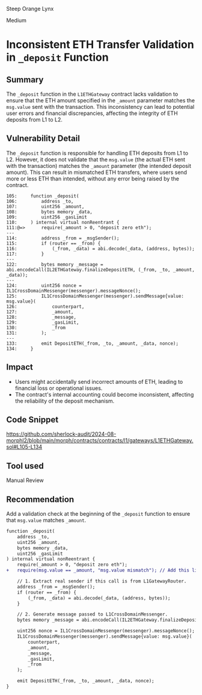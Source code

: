 Steep Orange Lynx

Medium

# Inconsistent ETH Transfer Validation in `_deposit` Function

## Summary
The `_deposit` function in the `L1ETHGateway` contract lacks validation to ensure that the ETH amount specified in the `_amount` parameter matches the `msg.value` sent with the transaction. This inconsistency can lead to potential user errors and financial discrepancies, affecting the integrity of ETH deposits from L1 to L2.

## Vulnerability Detail
The `_deposit` function is responsible for handling ETH deposits from L1 to L2. However, it does not validate that the `msg.value` (the actual ETH sent with the transaction) matches the `_amount` parameter (the intended deposit amount). This can result in mismatched ETH transfers, where users  send more or less ETH than intended, without any error being raised by the contract.
```solidity
105:     function _deposit(
106:         address _to,
107:         uint256 _amount,
108:         bytes memory _data,
109:         uint256 _gasLimit
110:     ) internal virtual nonReentrant {
111:@=>      require(_amount > 0, "deposit zero eth");
---
114:         address _from = _msgSender();
115:         if (router == _from) {
116:             (_from, _data) = abi.decode(_data, (address, bytes));
117:         }
---
122:         bytes memory _message = abi.encodeCall(IL2ETHGateway.finalizeDepositETH, (_from, _to, _amount, _data));
---
124:         uint256 nonce = IL1CrossDomainMessenger(messenger).messageNonce();
125:         IL1CrossDomainMessenger(messenger).sendMessage{value: msg.value}(
126:             counterpart,
127:             _amount,
128:             _message,
129:             _gasLimit,
130:             _from
131:         );
---
133:         emit DepositETH(_from, _to, _amount, _data, nonce);
134:     }
```

## Impact
- Users might accidentally send incorrect amounts of ETH, leading to financial loss or operational issues.
- The contract's internal accounting could become inconsistent, affecting the reliability of the deposit mechanism.

## Code Snippet
https://github.com/sherlock-audit/2024-08-morphl2/blob/main/morph/contracts/contracts/l1/gateways/L1ETHGateway.sol#L105-L134

## Tool used

Manual Review

## Recommendation
Add a validation check at the beginning of the `_deposit` function to ensure that `msg.value` matches `_amount`.
```diff
function _deposit(
    address _to,
    uint256 _amount,
    bytes memory _data,
    uint256 _gasLimit
) internal virtual nonReentrant {
    require(_amount > 0, "deposit zero eth");
+   require(msg.value == _amount, "msg.value mismatch"); // Add this line for validation

    // 1. Extract real sender if this call is from L1GatewayRouter.
    address _from = _msgSender();
    if (router == _from) {
        (_from, _data) = abi.decode(_data, (address, bytes));
    }

    // 2. Generate message passed to L1CrossDomainMessenger.
    bytes memory _message = abi.encodeCall(IL2ETHGateway.finalizeDepositETH, (_from, _to, _amount, _data));

    uint256 nonce = IL1CrossDomainMessenger(messenger).messageNonce();
    IL1CrossDomainMessenger(messenger).sendMessage{value: msg.value}(
        counterpart,
        _amount,
        _message,
        _gasLimit,
        _from
    );

    emit DepositETH(_from, _to, _amount, _data, nonce);
}
```